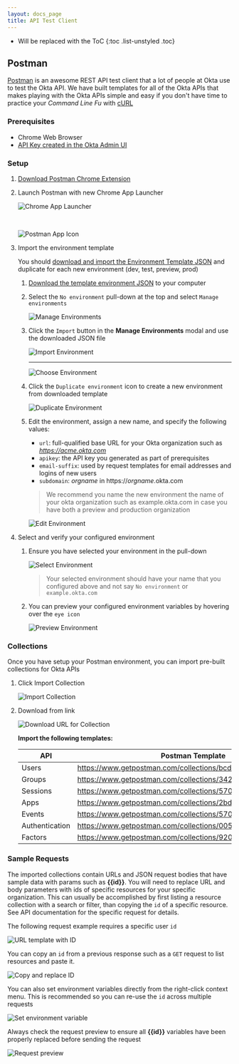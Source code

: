```yaml
---
layout: docs_page
title: API Test Client
---
```


* Will be replaced with the ToC
{:toc .list-unstyled .toc}

## Postman

[Postman](http://getpostman.com) is an awesome REST API test client that a lot of people at Okta use to test the Okta API.  We have built templates for all of the Okta APIs that makes playing with the Okta APIs simple and easy if you don't have time to practice your *Command Line Fu* with [cURL](http://en.wikipedia.org/wiki/CURL)

### Prerequisites

- Chrome Web Browser
- [API Key created in the Okta Admin UI](/docs/getting_started/getting_a_token.html)

### Setup

1. [Download Postman Chrome Extension](https://chrome.google.com/webstore/detail/postman-rest-client-packa/fhbjgbiflinjbdggehcddcbncdddomop)
2. Launch Postman with new Chrome App Launcher

    ![Chrome App Launcher](/assets/img/chrome-ui-app-launcher.png "Chrome App Launcher")
    
    <br>
    
    ![Postman App Icon](/assets/img/postman-icon.png "Postman App Icon")

3. Import the environment template

    You should [download and import the Environment Template JSON](templates/example.okta.com.postman_environment) and duplicate for each new environment (dev, test, preview, prod)

    1. [Download the template environment JSON](templates/example.okta.com.postman_environment) to your computer
    2. Select the `No environment` pull-down at the top and select `Manage environments`

        ![Manage Environments](/assets/img/postman-ui-manage-env.png "Manage Environments")

    3. Click the `Import` button in the **Manage Environments** modal and use the downloaded JSON file
   
        ![Import Environment](/assets/img/postman-ui-import-env.png "Import Environment")

        ---

        ![Choose Environment](/assets/img/postman-ui-choose-env.png "Choose Environment")

    4. Click the `Duplicate environment` icon to create a new environment from downloaded template

        ![Duplicate Environment](/assets/img/postman-ui-duplicate-env.png "Duplicate Environment")

    5. Edit the environment, assign a new name, and specify the following values:

        - `url`: full-qualified base URL for your Okta organization such as *https://acme.okta.com*
        - `apikey`: the API key you generated as part of prerequisites
        - `email-suffix`: used by request templates for email addresses and logins of new users
        - `subdomain`: *orgname* in https://*orgname*.okta.com

        > We recommend you name the new environment the name of your okta organization such as example.okta.com in case you have both a preview and production organization

        ![Edit Environment](/assets/img/postman-ui-edit-env.png "Edit Environment")

4. Select and verify your configured environment

    1. Ensure you have selected your environment in the pull-down
       
        ![Select Environment](/assets/img/postman-ui-select-env.png "Select Environment")

        > Your selected environment should have your name that you configured above and not say `No environment` or `example.okta.com` 

    2. You can preview your configured environment variables by hovering over the `eye icon`
       
        ![Preview Environment](/assets/img/postman-ui-preview-env.png "Preview Environment")


### Collections

Once you have setup your Postman environment, you can import pre-built collections for Okta APIs

1. Click Import Collection

    ![Import Collection](/assets/img/postman-ui-import-collection.png "Import Collection")

2. Download from link

    ![Download URL for Collection](/assets/img/postman-ui-import-url.png "Download URL for Collection")

    **Import the following templates:**

    API            | Postman Template
    -------------- | ---------------------------------------------------------
    Users          | https://www.getpostman.com/collections/bcd230dced07b89598b4
    Groups         | https://www.getpostman.com/collections/342602f07409f65559fd
    Sessions       | https://www.getpostman.com/collections/570290000c864ac8d454
    Apps           | https://www.getpostman.com/collections/2bda23178f1c6a44f894
    Events         | https://www.getpostman.com/collections/57071989b25f5fc96070
    Authentication | https://www.getpostman.com/collections/005bc1ffcf4302fe4346
    Factors        | https://www.getpostman.com/collections/920850db85b2c8681f6b

### Sample Requests

The imported collections contain URLs and JSON request bodies that have sample data with params such as **\{\{id\}\}**.  You will need to replace URL and body parameters with ids of specific resources for your specific organization.  This can usually be accomplished by first listing a resource collection with a search or filter, than copying the `id` of a specific resource.  See API documentation for the specific request for details.

The following request example requires a specific user `id`

   ![URL template with ID](/assets/img/postman-ui-replace-id.png "URL template with ID")

You can copy an `id` from a previous response such as a `GET` request to list resources and paste it.

   ![Copy and replace ID](/assets/img/postman-ui-paste-id.png "Copy and replace ID in URL") 

You can also set environment variables directly from the right-click context menu.  This is recommended so you can re-use the `id` across multiple requests

   ![Set environment variable](/assets/img/postman-ui-set-variable-id.png "Set environment variable")

Always check the request preview to ensure all **\{\{id\}\}** variables have been properly replaced before sending the request

   ![Request preview](/assets/img/postman-ui-req-prevew.png "Request preview")

 







